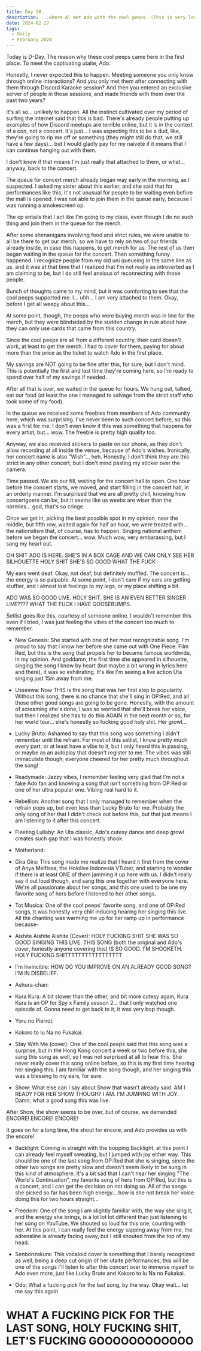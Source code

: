 ```yaml
---
title: Day 58.
description: ...where Al met Ado with the cool peeps. (This is very long.)
date: 2024-02-27
tags: 
  - Daily
  - February 2024
---
```


Today is D-Day. The reason why these cool peeps came here in the first place. To meet the captivating utaite, Ado.

Honestly, I never expected this to happen. Meeting someone you only know through online interactions? And you only met them after connecting with them through Discord Karaoke session? And then you entered an exclusive server of people in those sessions, and made friends with them over the past two years?

It's all so... unlikely to happen. All the instinct cultivated over my period of surfing the internet said that this is bad. There's already people putting up examples of how Discord meetups are terrible online, but it is in the context of a con, not a concert. It's just... I was expecting this to be a dud, like, they're going to rip me off or something (they might still do that, we still have a few days)... but I would gladly pay for my naivete if it means that I can continue hanging out with them.

I don't know if that means I'm just really that attached to them, or what... anyway, back to the concert.

The queue for concert merch already began way early in the morning, as I suspected. I asked my sister about this earlier, and she said that for performances like this, it's not unusual for people to be waiting even before the mall is opened. I was not able to join them in the queue early, because I was running a smokescreen op.

The op entails that I act like I'm going to my class, even though I do no such thing and join them in the queue for the merch.

After some shenanigans involving food and strict rules, we were unable to all be there to get our merch, so we have to rely on two of our friends already inside, in case this happens, to get merch for us. The rest of us then began waiting in the queue for the concert. Then something funny happened. I recognize people from my old uni queueing in the same line as us, and it was at that time that I realized that I'm not really as introverted as I am claiming to be, but I do still feel anxious of reconnecting with those people.

Bunch of thoughts came to my mind, but it was comforting to see that the cool peeps supported me. I... uhh... I am very attached to them. Okay, before I get all weepy about this...

At some point, though, the peeps who were buying merch was in line for the merch, but they were blindsided by the sudden change in rule about how they can only use cards that came from this country. 

Since the cool peeps are all from a different country, their card doesn't work, at least to get the merch. I had to cover for them, paying for about more than the price as the ticket to watch Ado in the first place.

My savings are NOT going to be fine after this, for sure, but I don't mind. This is potentially the first and last time they're coming here, so I'm ready to spend over half of my savings if needed.

After all that is over, we waited in the queue for hours. We hung out, talked, eat our food (at least the one I managed to salvage from the strict staff who took some of my food).

In the queue we received some freebies from members of Ado community here, which was surprising. I've never been to such concert before, so this was a first for me. I don't even know if this was something that happens for every artist, but... wow. The freebie is pretty high quality too.

Anyway, we also received stickers to paste on our phone, as they don't allow recording at all inside the venue, because of Ado's wishes. Ironically, her concert name is also "Wish"... heh. Honestly, I don't think they are this strict in any other concert, but I don't mind pasting my sticker over the camera.

Time passed. We ate our fill, waiting for the concert hall to open. One hour before the concert starts, we moved, and start filling in the concert hall, in an orderly manner. I'm surprised that we are all pretty chill, knowing how concertgoers can be, but it seems like us weebs are wiser than the normies... god, that's so cringe.

Once we get in, picking the best possible spot in my opinion, near the middle, but fifth row, waited again for half an hour, we were treated with... the nationalism that, of course, has to happen. Singing national anthem before we began the concert... wow. Much wow, very embarassing, but I sang my heart out.

OH SHIT ADO IS HERE. SHE'S IN A BOX CAGE AND WE CAN ONLY SEE HER SILHOUETTE HOLY SHIT SHE'S SO GOOD WHAT THE FUCK

My ears went deaf. Okay, not deaf, but definitely muffled. The concert is... the energy is so palpable. At some point, I don't care if my ears are getting stuffier, and I almost lost feelings to my legs, or my place shifting a bit.

ADO WAS SO GOOD LIVE. HOLY SHIT, SHE IS AN EVEN BETTER SINGER LIVE???? WHAT THE FUCK I HAVE GOOSEBUMPS.

Setlist goes like this, courtesy of someone online. I wouldn't remember this even if I tried, I was just feeling the vibes of the concert too much to remember.

- New Genesis: She started with one of her most recognizable song. I'm proud to say that I know her before she came out with One Piece: Film Red, but this is the song that propels her to became famous worldwide, in my opinion. And goddamn, the first time she appeared in silhouette, singing the song I know by heart (but maybe a bit wrong in lyrics here and there), it was so exhilirating. It's like I'm seeing a live action Uta singing just 15m away from me.

- Usseewa: Now THIS is the song that was her first step to popularity. Without this song, there is no chance that she'll sing in OP:Red, and all those other good songs are going to be gone. Honestly, with the amount of screaming she's done, I was so worried that she'll break her voice, but then I realized she has to do this AGAIN in the next month or so, for her world tour... she's honestly so fucking good holy shit. Her growl...

- Lucky Bruto: Ashamed to say that this song was something I didn't remember until the refrain. For most of this setlist, I know pretty much every part, or at least have a vibe to it, but I only heard this in passing, or maybe as an autoplay that doesn't register to me. The vibes was still immaculate though, everyone cheered for her pretty much throughout the song!

- Readymade: Jazzy vibes, I remember feeling very glad that I'm not a fake Ado fan and knowing a song that isn't something from OP:Red or one of her ultra popular one. Vibing real hard to it.

- Rebellion: Another song that I only managed to remember when the refrain pops up, but even less than Lucky Bruto for me. Probably the only song of her that I didn't check out before this, but that just means I am listening to it after this concert.

- Fleeting Lullaby: An Uta classic, Ado's cutesy dance and deep growl creates such gap that I was honestly shook.

- Motherland:

- Gira Gira: This song made me realize that I heard it first from the cover of Anya Melfissa, the Hololive Indonesia VTuber, and starting to wonder if there is at least ONE of them jamming it up here with us. I didn't really say it out loud though, and sang this one together with everyone here. We're all passionate about her songs, and this one used to be one my favorite song of hers before I listened to her other songs.

- Tot Musica: One of the cool peeps' favorite song, and one of OP:Red songs, it was honestly very chill inducing hearing her singing this live. All the chanting was warming me up for her ramp up in performance because-

- Aishite Aishite Aishite (Cover): HOLY FUCKING SHIT SHE WAS SO GOOD SINGING THIS LIVE. THIS SONG (both the original and Ado's cover, honestly anyone covering this) IS SO GOOD. I'M SHOOKETH. HOLY FUCKING SHITTTTTTTTTTTTTTTTT

- I'm Invincible: HOW DO YOU IMPROVE ON AN ALREADY GOOD SONG? I'M IN DISBELIEF. 

- Ashura-chan:

- Kura Kura: A bit slower than the other, and bit more cutesy again, Kura Kura is an OP for Spy x Family season 2... that I only watched one episode of. Gonna need to get back to it, it was very bop though.

- Yoru no Pierrot:

- Kokoro to Iu Na no Fukakai:

- Stay With Me (cover): One of the cool peeps said that this song was a surprise, but in the Hong Kong concert a week or two before this, she sang this song as well, so I was not surprised at all to hear this. She never really cover this song online before, so this is my first time hearing her singing this. I am familiar with the song though, and her singing this was a blessing to my ears, for sure.

- Show: What else can I say about Show that wasn't already said. AM I READY FOR HER SHOW THOUGH? I AM. I'M JUMPING WITH JOY. Damn, what a good song this was live.

After Show, the show seems to be over, but of course, we demanded ENCORE! ENCORE! ENCORE!

It goes on for a long time, the shout for encore, and Ado provides us with the encore!

- Backlight: Coming in straight with the bopping Backlight, at this point I can already feel myself sweating, but I jumped with joy either way. This should be one of the last song from OP:Red that she is singing, since the other two songs are pretty slow and doesn't seem likely to be sung in this kind of atmosphere. It's a bit sad that I can't hear her singing "The World's Continuation", my favorite song of hers from OP:Red, but this is a concert, and I can get the decision on not doing so. All of the songs she picked so far has been high energy... how is she not break her voice doing this for two hours straight...

- Freedom: One of the song I am slightly familiar with, the way she sing it, and the energy she brings, is a lot lot lot different than just listening to her song on YouTube. We shouted so loud for this one, counting with her. At this point, I can really feel the energy sapping away from me, the adrenaline is already fading away, but I still shouted from the top of my head.

- Senbonzakura: This vocaloid cover is something that I barely recognized as well, being a deep cut origin of her utaite performances, this will be one of the songs I'll listen to after this concert over to immerse myself to Ado even more, just like Lucky Brute and Kokoro to Iu Na no Fukakai.

- Odo: What a fucking pick for the last song, by the way. Okay wait... let me say this again

# WHAT A FUCKING PICK FOR THE LAST SONG, HOLY FUCKING SHIT, LET'S FUCKING GOOOOOOOOOOOO